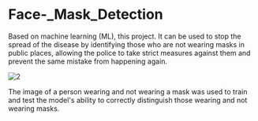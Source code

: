 # Face-_Mask_Detection

Based on machine learning (ML), this project. It can be used to stop the spread of the disease by identifying those who are not wearing masks in public places, allowing the police to take strict measures against them and prevent the same mistake from happening again.

![2](https://user-images.githubusercontent.com/108457802/178483479-725fede4-baec-4ec2-80ad-92da73c754f6.jpg)


The image of a person wearing and not wearing a mask was used to train and test the model's ability to correctly distinguish those wearing and not wearing masks.




